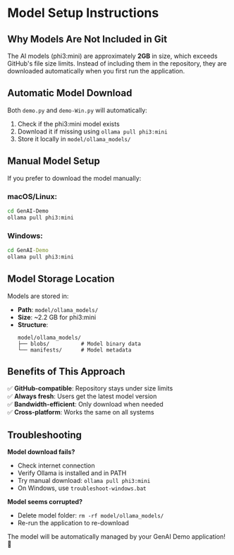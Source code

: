 # Model Setup Instructions

## Why Models Are Not Included in Git

The AI models (phi3:mini) are approximately **2GB** in size, which exceeds GitHub's file size limits. Instead of including them in the repository, they are downloaded automatically when you first run the application.

## Automatic Model Download

Both `demo.py` and `demo-Win.py` will automatically:
1. Check if the phi3:mini model exists
2. Download it if missing using `ollama pull phi3:mini`
3. Store it locally in `model/ollama_models/`

## Manual Model Setup

If you prefer to download the model manually:

### macOS/Linux:
```bash
cd GenAI-Demo
ollama pull phi3:mini
```

### Windows:
```cmd
cd GenAI-Demo
ollama pull phi3:mini
```

## Model Storage Location

Models are stored in:
- **Path**: `model/ollama_models/`
- **Size**: ~2.2 GB for phi3:mini
- **Structure**: 
  ```
  model/ollama_models/
  ├── blobs/          # Model binary data
  └── manifests/      # Model metadata
  ```

## Benefits of This Approach

✅ **GitHub-compatible**: Repository stays under size limits  
✅ **Always fresh**: Users get the latest model version  
✅ **Bandwidth-efficient**: Only download when needed  
✅ **Cross-platform**: Works the same on all systems  

## Troubleshooting

**Model download fails?**
- Check internet connection
- Verify Ollama is installed and in PATH
- Try manual download: `ollama pull phi3:mini`
- On Windows, use `troubleshoot-windows.bat`

**Model seems corrupted?**
- Delete model folder: `rm -rf model/ollama_models/`
- Re-run the application to re-download

The model will be automatically managed by your GenAI Demo application! 🚀
